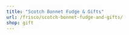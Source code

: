 ```yaml
---
title: "Scotch Bonnet Fudge & Gifts"
url: /frisco/scotch-bonnet-fudge-and-gifts/
shop: gift
---
```

